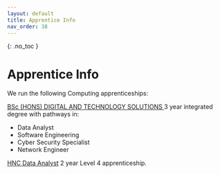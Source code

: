 ```yaml
---
layout: default
title: Apprentice Info
nav_order: 38
---
```


{: .no_toc }

# Apprentice Info

We run the following Computing apprenticeships:

[BSc (HONS) DIGITAL AND TECHNOLOGY SOLUTIONS
](https://martinsolent.github.io/bdats/)  3 year integrated degree with pathways in:

* Data Analyst
* Software Engineering
* Cyber Security Specialist
* Network Engineer


[HNC Data Analyst]() 2 year Level 4 apprenticeship.